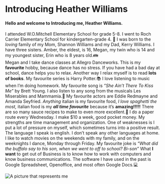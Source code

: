 # Introducing Heather Williams

#### Hello and welcome to Introducing me, Heather Williams. 
I attended W.O.Mitchell Elementary School for grade 5-8. I went to Roch Carrier Elementary School for kindergarten-grade 4. :school_satchel: 
I was born to the _loving_ family of my Mom, Shannon Williams and my Dad, Kerry Williams. I have three sisters. Amber, the eldest, is 16, Megan, my twin who is 14 and my youngest sister, Erin who is 8 years old.:family:  
Megan and I take dance classes at Allegro Danceworks. This is my **favourite** hobby, because dance has no stress. If you have had a bad day at school, dance helps you to relax.
 Another way I relax myself is to read **lots of books**. My favourite series is Harry Potter.:books: 
I love listening to music when I’m doing homework. My favourite song is _“She Ain’t There To Kiss Me”_ by Brett Young. I also listen to any song from the musicals Les Miserables and Mammamia.:musical_note: My favourite actors are Eddie Redmayne and Amanda Seyfried. 
_Anything_ italian is my favourite food, _I love spaghetti the most,_ italian food is my **_all time favourite_** because it’s **amazing!!!!!** There are so many sauce recipes to make to even more excellent.:spaghetti: 
I do a paper route every Wednesday. I make $10 a week, good pocket money.
 My strengths are time management and organization. One of weaknesses is I put a lot of pressure on myself, which sometimes turns into a positive result. 
The language I speak is english. I don’t speak any other languages at home.
 I like to watch movies on the weekends with my family, and on the weeknights I dance, Monday through Friday. 
My favourite joke is _“What did the buffalo say to his son, when we went to off to school? Bi-son”_ 
What **I want** to get out of Business is to know how to work with computers and know business communications. 
The software I have used in the past is Google Spreadsheet, Openoffice, and most often Google Docs.:computer:
 

![A picture that represents me](https://upload.wikimedia.org/wikipedia/commons/f/f6/Ballet-dancer_01.jpg)
 

